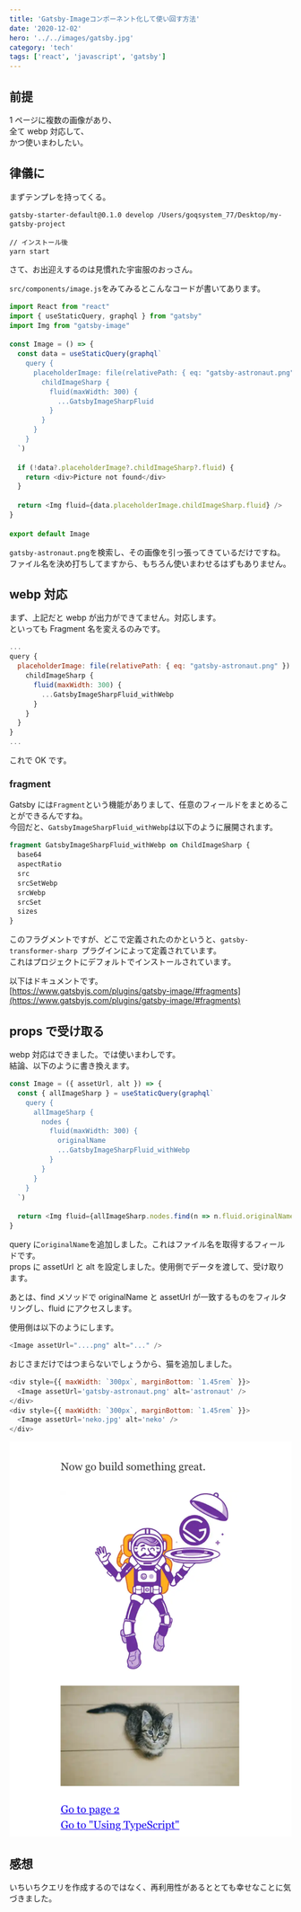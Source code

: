 ```yaml
---
title: 'Gatsby-Imageコンポーネント化して使い回す方法'
date: '2020-12-02'
hero: '../../images/gatsby.jpg'
category: 'tech'
tags: ['react', 'javascript', 'gatsby']
---
```


## 前提

1 ページに複数の画像があり、  
全て webp 対応して、  
かつ使いまわしたい。

## 律儀に

まずテンプレを持ってくる。

```shell
gatsby-starter-default@0.1.0 develop /Users/goqsystem_77/Desktop/my-gatsby-project

// インストール後
yarn start
```

さて、お出迎えするのは見慣れた宇宙服のおっさん。

`src/components/image.js`をみてみるとこんなコードが書いてあります。

```jsx:src/components/image.js
import React from "react"
import { useStaticQuery, graphql } from "gatsby"
import Img from "gatsby-image"

const Image = () => {
  const data = useStaticQuery(graphql`
    query {
      placeholderImage: file(relativePath: { eq: "gatsby-astronaut.png" }) {
        childImageSharp {
          fluid(maxWidth: 300) {
            ...GatsbyImageSharpFluid
          }
        }
      }
    }
  `)

  if (!data?.placeholderImage?.childImageSharp?.fluid) {
    return <div>Picture not found</div>
  }

  return <Img fluid={data.placeholderImage.childImageSharp.fluid} />
}

export default Image
```

`gatsby-astronaut.png`を検索し、その画像を引っ張ってきているだけですね。  
ファイル名を決め打ちしてますから、もちろん使いまわせるはずもありません。

## webp 対応

まず、上記だと webp が出力ができてません。対応します。  
といっても Fragment 名を変えるのみです。

```jsx:title=src/components/image.js
...
query {
  placeholderImage: file(relativePath: { eq: "gatsby-astronaut.png" }) {
    childImageSharp {
      fluid(maxWidth: 300) {
        ...GatsbyImageSharpFluid_withWebp
      }
    }
  }
}
...
```

これで OK です。

### fragment

Gatsby には`Fragment`という機能がありまして、任意のフィールドをまとめることができるんですね。  
今回だと、`GatsbyImageSharpFluid_withWebp`は以下のように展開されます。

```graphql
fragment GatsbyImageSharpFluid_withWebp on ChildImageSharp {
  base64
  aspectRatio
  src
  srcSetWebp
  srcWebp
  srcSet
  sizes
}
```

このフラグメントですが、どこで定義されたのかというと、`gatsby-transformer-sharp `プラグインによって定義されています。  
これはプロジェクトにデフォルトでインストールされています。

以下はドキュメントです。  
[https://www.gatsbyjs.com/plugins/gatsby-image/#fragments](https://www.gatsbyjs.com/plugins/gatsby-image/#fragments)

## props で受け取る

webp 対応はできました。では使いまわしです。  
結論、以下のように書き換えます。

```js:title=src/components/image.js
const Image = ({ assetUrl, alt }) => {
  const { allImageSharp } = useStaticQuery(graphql`
    query {
      allImageSharp {
        nodes {
          fluid(maxWidth: 300) {
            originalName
            ...GatsbyImageSharpFluid_withWebp
          }
        }
      }
    }
  `)

  return <Img fluid={allImageSharp.nodes.find(n => n.fluid.originalName === assetUrl).fluid} alt={alt} />
}
```

query に`originalName`を追加しました。これはファイル名を取得するフィールドです。  
props に assetUrl と alt を設定しました。使用側でデータを渡して、受け取ります。

あとは、find メソッドで originalName と assetUrl が一致するものをフィルタリングし、fluid にアクセスします。

使用側は以下のようにします。

```js
<Image assetUrl="....png" alt="..." />
```

おじさまだけではつまらないでしょうから、猫を追加しました。

```jsx:title=src/pages/index.js
<div style={{ maxWidth: `300px`, marginBottom: `1.45rem` }}>
  <Image assetUrl='gatsby-astronaut.png' alt='astronaut' />
</div>
<div style={{ maxWidth: `300px`, marginBottom: `1.45rem` }}>
  <Image assetUrl='neko.jpg' alt='neko' />
</div>
```

![](result-gatsby-image.png)

## 感想

いちいちクエリを作成するのではなく、再利用性があるととても幸せなことに気づきました。
